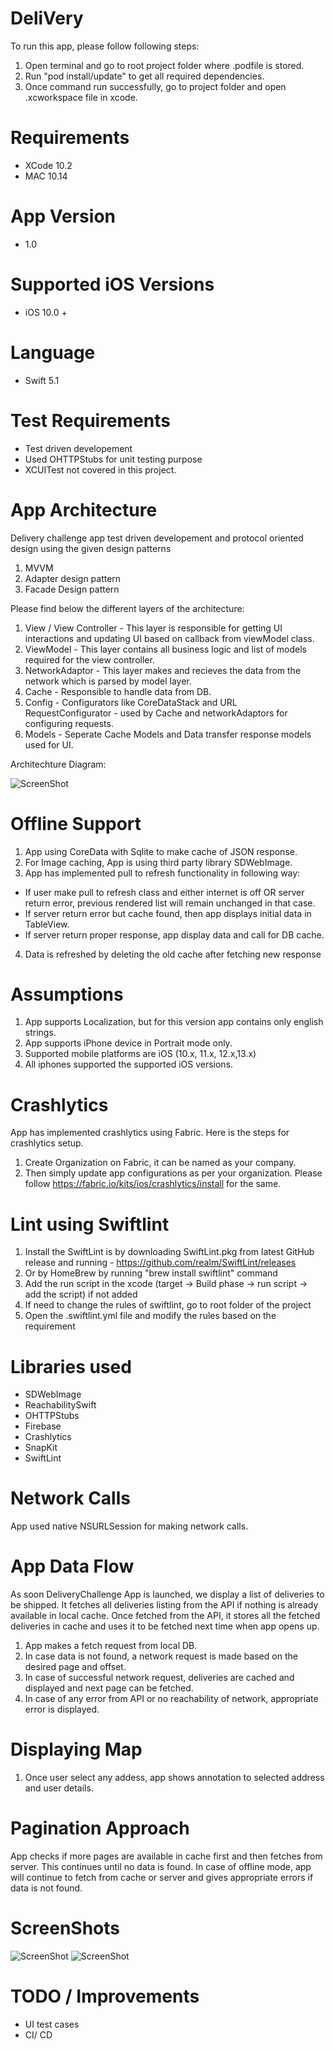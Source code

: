 # DeliVery
To run this app, please follow following steps:

1. Open terminal and go to root project folder where .podfile is stored.
2. Run "pod install/update" to get all required dependencies.
3. Once command run successfully, go to project folder and open .xcworkspace file in xcode.

# Requirements

- XCode 10.2
- MAC 10.14

# App Version

- 1.0

# Supported iOS Versions

- iOS 10.0 +

# Language 

- Swift 5.1

# Test Requirements

- Test driven developement
- Used OHTTPStubs for unit testing purpose
- XCUITest not covered in this project.

# App Architecture

Delivery challenge app test driven developement and protocol oriented design using the given design patterns
1. MVVM
2. Adapter design pattern
3. Facade Design pattern

Please find below the different layers of the architecture:

1. View / View Controller - This layer is responsible for getting UI interactions and updating UI based on callback from viewModel class.
2. ViewModel - This layer contains all business logic and list of models required for the view controller.
3. NetworkAdaptor - This layer makes and recieves the data from the network which is parsed by model layer.
4. Cache - Responsible to handle data from DB.
5. Config - Configurators like CoreDataStack and URL RequestConfigurator - used by Cache and networkAdaptors for configuring requests.
6. Models - Seperate Cache Models and Data transfer response models used for UI.

Architechture Diagram:

![ScreenShot](https://github.com/meghawadhwa/DeliveryChallenge/blob/master/Screenshots/Architecture.png)


# Offline Support

1. App using CoreData with Sqlite to make cache of JSON response.
2. For Image caching, App is using third party library SDWebImage.
3. App has implemented pull to refresh functionality in following way:
  - If user make pull to refresh class and either internet is off OR server return error, previous rendered list will remain unchanged in that case.
  - If server return error but cache found, then app displays initial data in TableView.
  - If server return proper response, app display data and call for DB cache.
4. Data is refreshed by deleting the old cache after fetching new response

# Assumptions        
1. App supports Localization, but for this version app contains only english strings.     
2. App supports iPhone device in Portrait mode only. 
3. Supported mobile platforms are iOS (10.x, 11.x, 12.x,13.x)        
4. All iphones supported the supported iOS versions.

# Crashlytics

App has implemented crashlytics using Fabric. Here is the steps for crashlytics setup.
1. Create Organization on Fabric, it can be named as your company.
2. Then simply update app configurations as per your organization. Please follow https://fabric.io/kits/ios/crashlytics/install for the same.

# Lint using Swiftlint
1. Install the SwiftLint is by downloading SwiftLint.pkg from latest GitHub release and running - https://github.com/realm/SwiftLint/releases
2. Or by HomeBrew by running "brew install swiftlint" command
3. Add the run script in the xcode (target -> Build phase -> run script -> add the script) if not added
4. If need to change the rules of swiftlint, go to root folder of the project
5. Open the .swiftlint.yml file and modify the rules based on the requirement

# Libraries used

- SDWebImage
- ReachabilitySwift
- OHTTPStubs
- Firebase
- Crashlytics
- SnapKit
- SwiftLint
# Network Calls

App used native NSURLSession for making network calls.

# App Data Flow

As soon DeliveryChallenge App is launched, we display a list of deliveries to be shipped. It fetches all deliveries listing from the API if nothing is already available in local cache. Once fetched from the API, it stores all the fetched deliveries in cache and uses it to be fetched next time when app opens up. 

1. App makes a fetch request from local DB.
2. In case data is not found, a network request is made based on the desired page and offset.
3. In case of successful network request, deliveries are cached and displayed and next page can be fetched.
4. In case of any error from API or no reachability of network, appropriate error is displayed.


# Displaying Map

1. Once user select any addess, app shows annotation to selected address and user details.

# Pagination Approach

App checks if more pages are available in cache first and then fetches from server. This continues until no data is found.
In case of offline mode, app will continue to fetch from cache or server and gives appropriate errors if data is not found.

# ScreenShots

![ScreenShot](https://github.com/meghawadhwa/DeliveryChallenge/blob/master/Screenshots/List.png)
![ScreenShot](https://github.com/meghawadhwa/DeliveryChallenge/blob/master/Screenshots/Detail.png)


# TODO / Improvements

-  UI test cases
- CI/ CD
